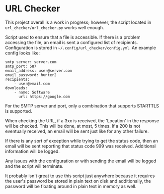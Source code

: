 # URL Checker

This project overall is a work in progress; however, the script located in
`url_checker/url_checker.py` works well enough.

Script used to ensure that a file is accessible. If there is a problem
accessing the file, an email is sent a configured list of recipients.
Configuration is stored in `~/.config/url_checker/config.yml`.
An example config looks like:

    smtp_server: server.com
    smtp_port: 587
    email_address: user@server.com
    email_password: hunter2
    recipients:
        - user@email.com
    downloads:
        - name: Software
          url: https://google.com

For the SMTP server and port, only a combination that supports STARTTLS is
supported. 

When checking the URL, if a 3xx is received, the 'Location' in the response
will be checked. This will be done, at most, 5 times. If a 200 is not
eventually received, an email will be sent just like for any other failure.

If there is any sort of exception while trying to get the status code, then
an email will be sent reporting that status code 999 was received.
Additional information will be logged.

Any issues with the configuration or with sending the email will be logged
and the script will terminate.

It probably isn't great to use this script just anywhere because it
requires the user's password be stored in plain text on disk and
additionally, the password will be floating around in plain text in memory
as well.

